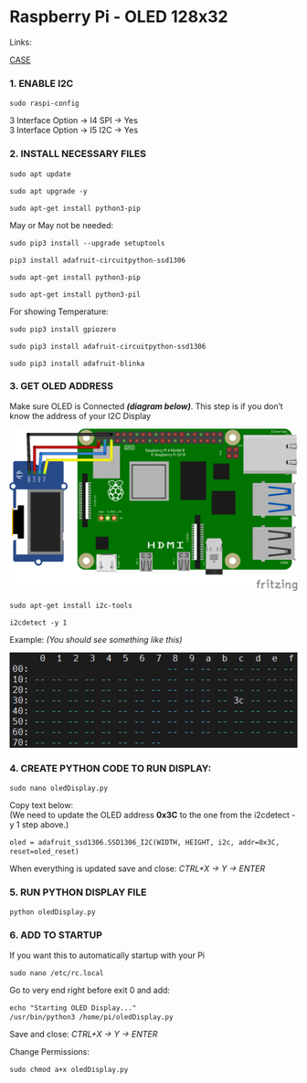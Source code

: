 # Raspberry Pi - OLED 128x32

Links:

[CASE](https://www.prusaprinters.org/prints/106225-modular-snap-together-raspberry-pi-2b3b3b4-case-w-)

### 1. ENABLE I2C

```
sudo raspi-config
```
3 Interface Option -> I4 SPI -> Yes <br>
3 Interface Option -> I5 I2C -> Yes

### 2. INSTALL NECESSARY FILES
```
sudo apt update
```
```
sudo apt upgrade -y
```
```
sudo apt-get install python3-pip
```
May or May not be needed:
```
sudo pip3 install --upgrade setuptools
```
```
pip3 install adafruit-circuitpython-ssd1306
```
```
sudo apt-get install python3-pip
```
```
sudo apt-get install python3-pil
```
For showing Temperature:
```
sudo pip3 install gpiozero
```
```
sudo pip3 install adafruit-circuitpython-ssd1306
```
```
sudo pip3 install adafruit-blinka
```

### 3. GET OLED ADDRESS
Make sure OLED is Connected <em><b>(diagram below)</b></em>. This step is if you don’t know the address of your I2C Display

![Wiring Diagram.png](https://github.com/shoro/RPi-OLED-128x32/blob/main/img/Wiring%20Diagram.png)

```
sudo apt-get install i2c-tools
```
```
i2cdetect -y 1
```
Example:
<em>(You should see something like this)</em>

![OLED I2C Address.png](https://github.com/shoro/RPi-OLED-128x32/blob/main/img/OLED%20I2C%20Address.png)

### 4. CREATE PYTHON CODE TO RUN DISPLAY:
```
sudo nano oledDisplay.py
```
Copy text below:<br>
(We need to update the OLED address <b>0x3C</b> to the one from the i2cdetect -y 1 step above.)
```
oled = adafruit_ssd1306.SSD1306_I2C(WIDTH, HEIGHT, i2c, addr=0x3C, reset=oled_reset)
```
When everything is updated save and close: <em>CTRL+X -> Y -> ENTER</em>

### 5. RUN PYTHON DISPLAY FILE
```
python oledDisplay.py
```

### 6. ADD TO STARTUP
If you want this to automatically startup with your Pi
```
sudo nano /etc/rc.local
```
Go to very end right before exit 0 and add:
```
echo "Starting OLED Display..."
/usr/bin/python3 /home/pi/oledDisplay.py
```
Save and close: <em>CTRL+X -> Y -> ENTER</em>

Change Permissions:
```
sudo chmod a+x oledDisplay.py
```
